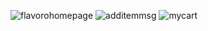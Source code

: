 ![flavorohomepage](https://github.com/prachidimote/flavoro-food-ordering-app/assets/81797753/8d581162-af77-43f6-9ea9-9b565bfeae8b)
![additemmsg](https://github.com/prachidimote/flavoro-food-ordering-app/assets/81797753/fa49186d-8f75-49b8-8f7b-23c9586d9611)
![mycart](https://github.com/prachidimote/flavoro-food-ordering-app/assets/81797753/91449cb0-4190-413f-a2b1-c6a7db2f0a4f)
